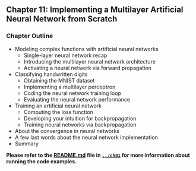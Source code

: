##  Chapter 11: Implementing a Multilayer Artificial Neural Network from Scratch

### Chapter Outline

- Modeling complex functions with artificial neural networks
  - Single-layer neural network recap
  - Introducing the multilayer neural network architecture
  - Activating a neural network via forward propagation
- Classifying handwritten digits
  - Obtaining the MNIST dataset
  - Implementing a multilayer perceptron
  - Coding the neural network training loop
  - Evaluating the neural network performance
- Training an artificial neural network
  - Computing the loss function
  - Developing your intuition for backpropagation
  - Training neural networks via backpropagation
- About the convergence in neural networks
- A few last words about the neural network implementation
- Summary

**Please refer to the [README.md](../ch01/README.md) file in [`../ch01`](../ch01) for more information about running the code examples.**


